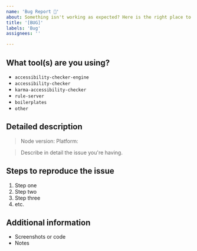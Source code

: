 ```yaml
---
name: 'Bug Report 🐛'
about: Something isn't working as expected? Here is the right place to report.
title: '[BUG]'
labels: 'Bug'
assignees: ''

---
```


<!-- Feel free to remove sections that aren't relevant.

## Title line template: [Title]: Brief description

-->

## What tool(s) are you using?

<!--
  Please select one or more of the options below. Please delete the lines of options that you are not using.
-->

- `accessibility-checker-engine`
- `accessibility-checker`
- `karma-accessibility-checker`
- `rule-server`
- `boilerplates`
- `other`

## Detailed description

> Node version:
> Platform: 

> Describe in detail the issue you're having.

## Steps to reproduce the issue

1. Step one
2. Step two
3. Step three
4. etc.


## Additional information

- Screenshots or code
- Notes
<!-- Provide as much useful information as you can -->
